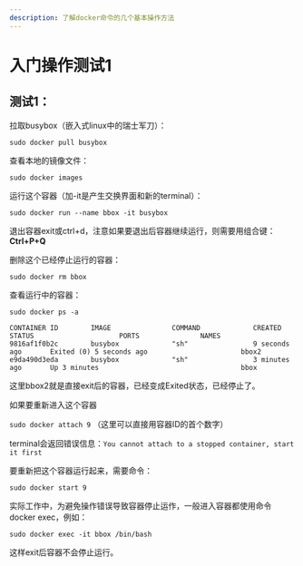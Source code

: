 ```yaml
---
description: 了解docker命令的几个基本操作方法
---
```


# 入门操作测试1

## 测试1：

拉取busybox（嵌入式linux中的瑞士军刀）：

`sudo docker pull busybox`

查看本地的镜像文件：

`sudo docker images`

运行这个容器（加-it是产生交换界面和新的terminal）：

`sudo docker run --name bbox -it busybox`

退出容器exit或ctrl+d，注意如果要退出后容器继续运行，则需要用组合键：**Ctrl+P+Q**

删除这个已经停止运行的容器：

`sudo docker rm bbox`

查看运行中的容器：

`sudo docker ps -a`

```text
CONTAINER ID        IMAGE               COMMAND             CREATED             STATUS                     PORTS               NAMES
9816af1f0b2c        busybox             "sh"                9 seconds ago       Exited (0) 5 seconds ago                       bbox2
e9da490d3eda        busybox             "sh"                3 minutes ago       Up 3 minutes                                   bbox
```

这里bbox2就是直接exit后的容器，已经变成Exited状态，已经停止了。

如果要重新进入这个容器

`sudo docker attach 9` （这里可以直接用容器ID的首个数字）

terminal会返回错误信息：`You cannot attach to a stopped container, start it first`

要重新把这个容器运行起来，需要命令：

`sudo docker start 9`

实际工作中，为避免操作错误导致容器停止运作，一般进入容器都使用命令 docker exec，例如：

`sudo docker exec -it bbox /bin/bash`

这样exit后容器不会停止运行。



